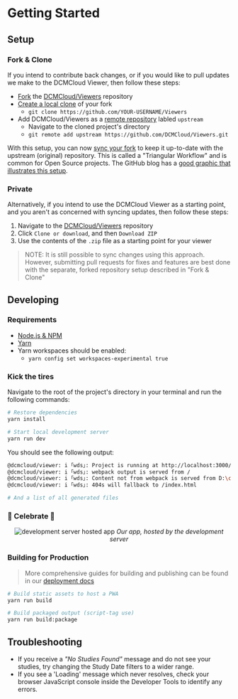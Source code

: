 # Getting Started

## Setup

### Fork & Clone

If you intend to contribute back changes, or if you would like to pull updates
we make to the DCMCloud Viewer, then follow these steps:

- [Fork][fork-a-repo] the [DCMCloud/Viewers][dcmcloud-viewers-repo] repository
- [Create a local clone][clone-a-repo] of your fork
  - `git clone https://github.com/YOUR-USERNAME/Viewers`
- Add DCMCloud/Viewers as a [remote repository][add-remote-repo] labled
  `upstream`
  - Navigate to the cloned project's directory
  - `git remote add upstream https://github.com/DCMCloud/Viewers.git`

With this setup, you can now [sync your fork][sync-changes] to keep it
up-to-date with the upstream (original) repository. This is called a "Triangular
Workflow" and is common for Open Source projects. The GitHub blog has a [good
graphic that illustrates this setup][triangular-workflow].

### Private

Alternatively, if you intend to use the DCMCloud Viewer as a starting point, and
you aren't as concerned with syncing updates, then follow these steps:

1. Navigate to the [DCMCloud/Viewers][dcmcloud-viewers] repository
2. Click `Clone or download`, and then `Download ZIP`
3. Use the contents of the `.zip` file as a starting point for your viewer

> NOTE: It is still possible to sync changes using this approach. However,
> submitting pull requests for fixes and features are best done with the
> separate, forked repository setup described in "Fork & Clone"

## Developing

### Requirements

- [Node.js & NPM](https://nodejs.org/en/)
- [Yarn](https://yarnpkg.com/en/)
- Yarn workspaces should be enabled:
  - `yarn config set workspaces-experimental true`

### Kick the tires

Navigate to the root of the project's directory in your terminal and run the
following commands:

```bash
# Restore dependencies
yarn install

# Start local development server
yarn run dev
```

You should see the following output:

```bash
@dcmcloud/viewer: i ｢wds｣: Project is running at http://localhost:3000/
@dcmcloud/viewer: i ｢wds｣: webpack output is served from /
@dcmcloud/viewer: i ｢wds｣: Content not from webpack is served from D:\code\dcmcloud\Viewers\platform\viewer
@dcmcloud/viewer: i ｢wds｣: 404s will fallback to /index.html

# And a list of all generated files
```

### 🎉 Celebrate 🎉

<center>
  <img alt="development server hosted app" src="/assets/img/loading-study.gif" />
  <i>Our app, hosted by the development server</i>
</center>

### Building for Production

> More comprehensive guides for building and publishing can be found in our
> [deployment docs](./../deployment/index.md)

```bash
# Build static assets to host a PWA
yarn run build

# Build packaged output (script-tag use)
yarn run build:package
```

## Troubleshooting

- If you receive a _"No Studies Found"_ message and do not see your studies, try
  changing the Study Date filters to a wider range.
- If you see a 'Loading' message which never resolves, check your browser
  JavaScript console inside the Developer Tools to identify any errors.

<!--
  Links
  -->

<!-- prettier-ignore-start -->
[fork-a-repo]: https://help.github.com/en/articles/fork-a-repo
[clone-a-repo]: https://help.github.com/en/articles/fork-a-repo#step-2-create-a-local-clone-of-your-fork
[add-remote-repo]: https://help.github.com/en/articles/fork-a-repo#step-3-configure-git-to-sync-your-fork-with-the-original-spoon-knife-repository
[sync-changes]: https://help.github.com/en/articles/syncing-a-fork
[triangular-workflow]: https://github.blog/2015-07-29-git-2-5-including-multiple-worktrees-and-triangular-workflows/#improved-support-for-triangular-workflows
[dcmcloud-viewers-repo]: https://github.com/DCMCloud/Viewers
[dcmcloud-viewers]: https://github.com/DCMCloud/Viewers
<!-- prettier-ignore-end -->
